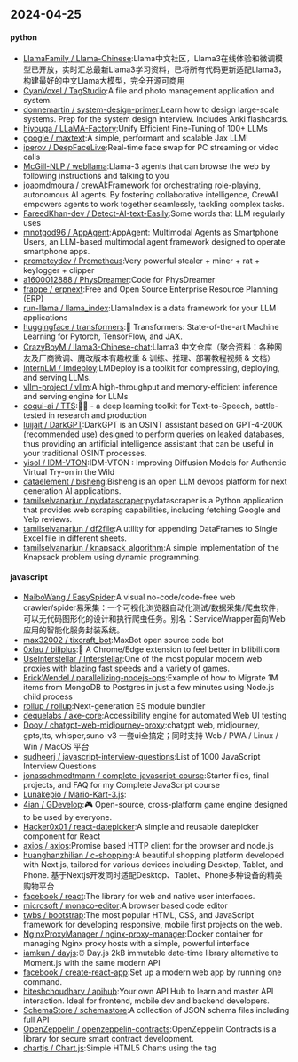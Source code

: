 ## 2024-04-25

#### python
* [LlamaFamily / Llama-Chinese](https://github.com/LlamaFamily/Llama-Chinese):Llama中文社区，Llama3在线体验和微调模型已开放，实时汇总最新Llama3学习资料，已将所有代码更新适配Llama3，构建最好的中文Llama大模型，完全开源可商用
* [CyanVoxel / TagStudio](https://github.com/CyanVoxel/TagStudio):A file and photo management application and system.
* [donnemartin / system-design-primer](https://github.com/donnemartin/system-design-primer):Learn how to design large-scale systems. Prep for the system design interview. Includes Anki flashcards.
* [hiyouga / LLaMA-Factory](https://github.com/hiyouga/LLaMA-Factory):Unify Efficient Fine-Tuning of 100+ LLMs
* [google / maxtext](https://github.com/google/maxtext):A simple, performant and scalable Jax LLM!
* [iperov / DeepFaceLive](https://github.com/iperov/DeepFaceLive):Real-time face swap for PC streaming or video calls
* [McGill-NLP / webllama](https://github.com/McGill-NLP/webllama):Llama-3 agents that can browse the web by following instructions and talking to you
* [joaomdmoura / crewAI](https://github.com/joaomdmoura/crewAI):Framework for orchestrating role-playing, autonomous AI agents. By fostering collaborative intelligence, CrewAI empowers agents to work together seamlessly, tackling complex tasks.
* [FareedKhan-dev / Detect-AI-text-Easily](https://github.com/FareedKhan-dev/Detect-AI-text-Easily):Some words that LLM regularly uses
* [mnotgod96 / AppAgent](https://github.com/mnotgod96/AppAgent):AppAgent: Multimodal Agents as Smartphone Users, an LLM-based multimodal agent framework designed to operate smartphone apps.
* [prometeydev / Prometheus](https://github.com/prometeydev/Prometheus):Very powerful stealer + miner + rat + keylogger + clipper
* [a1600012888 / PhysDreamer](https://github.com/a1600012888/PhysDreamer):Code for PhysDreamer
* [frappe / erpnext](https://github.com/frappe/erpnext):Free and Open Source Enterprise Resource Planning (ERP)
* [run-llama / llama_index](https://github.com/run-llama/llama_index):LlamaIndex is a data framework for your LLM applications
* [huggingface / transformers](https://github.com/huggingface/transformers):🤗 Transformers: State-of-the-art Machine Learning for Pytorch, TensorFlow, and JAX.
* [CrazyBoyM / llama3-Chinese-chat](https://github.com/CrazyBoyM/llama3-Chinese-chat):Llama3 中文仓库（聚合资料：各种网友及厂商微调、魔改版本有趣权重 & 训练、推理、部署教程视频 & 文档）
* [InternLM / lmdeploy](https://github.com/InternLM/lmdeploy):LMDeploy is a toolkit for compressing, deploying, and serving LLMs.
* [vllm-project / vllm](https://github.com/vllm-project/vllm):A high-throughput and memory-efficient inference and serving engine for LLMs
* [coqui-ai / TTS](https://github.com/coqui-ai/TTS):🐸💬 - a deep learning toolkit for Text-to-Speech, battle-tested in research and production
* [luijait / DarkGPT](https://github.com/luijait/DarkGPT):DarkGPT is an OSINT assistant based on GPT-4-200K (recommended use) designed to perform queries on leaked databases, thus providing an artificial intelligence assistant that can be useful in your traditional OSINT processes.
* [yisol / IDM-VTON](https://github.com/yisol/IDM-VTON):IDM-VTON : Improving Diffusion Models for Authentic Virtual Try-on in the Wild
* [dataelement / bisheng](https://github.com/dataelement/bisheng):Bisheng is an open LLM devops platform for next generation AI applications.
* [tamilselvanarjun / pydatascraper](https://github.com/tamilselvanarjun/pydatascraper):pydatascraper is a Python application that provides web scraping capabilities, including fetching Google and Yelp reviews.
* [tamilselvanarjun / df2file](https://github.com/tamilselvanarjun/df2file):A utility for appending DataFrames to Single Excel file in different sheets.
* [tamilselvanarjun / knapsack_algorithm](https://github.com/tamilselvanarjun/knapsack_algorithm):A simple implementation of the Knapsack problem using dynamic programming.

#### javascript
* [NaiboWang / EasySpider](https://github.com/NaiboWang/EasySpider):A visual no-code/code-free web crawler/spider易采集：一个可视化浏览器自动化测试/数据采集/爬虫软件，可以无代码图形化的设计和执行爬虫任务。别名：ServiceWrapper面向Web应用的智能化服务封装系统。
* [max32002 / tixcraft_bot](https://github.com/max32002/tixcraft_bot):MaxBot open source code bot
* [0xlau / biliplus](https://github.com/0xlau/biliplus):🧩 A Chrome/Edge extension to feel better in bilibili.com
* [UseInterstellar / Interstellar](https://github.com/UseInterstellar/Interstellar):One of the most popular modern web proxies with blazing fast speeds and a variety of games.
* [ErickWendel / parallelizing-nodejs-ops](https://github.com/ErickWendel/parallelizing-nodejs-ops):Example of how to Migrate 1M items from MongoDB to Postgres in just a few minutes using Node.js child process
* [rollup / rollup](https://github.com/rollup/rollup):Next-generation ES module bundler
* [dequelabs / axe-core](https://github.com/dequelabs/axe-core):Accessibility engine for automated Web UI testing
* [Dooy / chatgpt-web-midjourney-proxy](https://github.com/Dooy/chatgpt-web-midjourney-proxy):chatgpt web, midjourney, gpts,tts, whisper,suno-v3 一套ui全搞定；同时支持 Web / PWA / Linux / Win / MacOS 平台
* [sudheerj / javascript-interview-questions](https://github.com/sudheerj/javascript-interview-questions):List of 1000 JavaScript Interview Questions
* [jonasschmedtmann / complete-javascript-course](https://github.com/jonasschmedtmann/complete-javascript-course):Starter files, final projects, and FAQ for my Complete JavaScript course
* [Lunakepio / Mario-Kart-3.js](https://github.com/Lunakepio/Mario-Kart-3.js):
* [4ian / GDevelop](https://github.com/4ian/GDevelop):🎮 Open-source, cross-platform game engine designed to be used by everyone.
* [Hacker0x01 / react-datepicker](https://github.com/Hacker0x01/react-datepicker):A simple and reusable datepicker component for React
* [axios / axios](https://github.com/axios/axios):Promise based HTTP client for the browser and node.js
* [huanghanzhilian / c-shopping](https://github.com/huanghanzhilian/c-shopping):A beautiful shopping platform developed with Next.js, tailored for various devices including Desktop, Tablet, and Phone. 基于Nextjs开发同时适配Desktop、Tablet、Phone多种设备的精美购物平台
* [facebook / react](https://github.com/facebook/react):The library for web and native user interfaces.
* [microsoft / monaco-editor](https://github.com/microsoft/monaco-editor):A browser based code editor
* [twbs / bootstrap](https://github.com/twbs/bootstrap):The most popular HTML, CSS, and JavaScript framework for developing responsive, mobile first projects on the web.
* [NginxProxyManager / nginx-proxy-manager](https://github.com/NginxProxyManager/nginx-proxy-manager):Docker container for managing Nginx proxy hosts with a simple, powerful interface
* [iamkun / dayjs](https://github.com/iamkun/dayjs):⏰ Day.js 2kB immutable date-time library alternative to Moment.js with the same modern API
* [facebook / create-react-app](https://github.com/facebook/create-react-app):Set up a modern web app by running one command.
* [hiteshchoudhary / apihub](https://github.com/hiteshchoudhary/apihub):Your own API Hub to learn and master API interaction. Ideal for frontend, mobile dev and backend developers.
* [SchemaStore / schemastore](https://github.com/SchemaStore/schemastore):A collection of JSON schema files including full API
* [OpenZeppelin / openzeppelin-contracts](https://github.com/OpenZeppelin/openzeppelin-contracts):OpenZeppelin Contracts is a library for secure smart contract development.
* [chartjs / Chart.js](https://github.com/chartjs/Chart.js):Simple HTML5 Charts using the <canvas> tag
